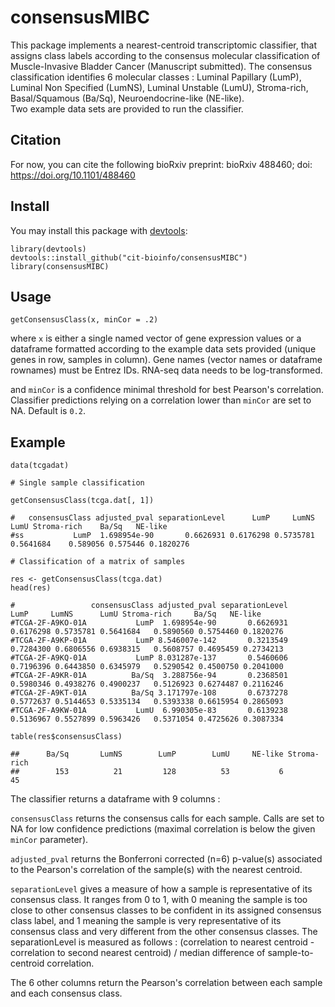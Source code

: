 # consensusMIBC
This package implements a nearest-centroid transcriptomic classifier, that assigns class labels according to the consensus molecular classification of Muscle-Invasive Bladder Cancer (Manuscript submitted). The consensus classification identifies 6 molecular classes : Luminal Papillary (LumP), Luminal Non Specified (LumNS), Luminal Unstable (LumU), Stroma-rich, Basal/Squamous (Ba/Sq), Neuroendocrine-like (NE-like).  
Two example data sets are provided to run the classifier.

## Citation
For now, you can cite the following bioRxiv preprint: 
bioRxiv 488460; doi: https://doi.org/10.1101/488460

## Install
You may install this package with [devtools]:

[devtools]: https://github.com/hadley/devtools

```{r}
library(devtools)
devtools::install_github("cit-bioinfo/consensusMIBC")
library(consensusMIBC)
```

## Usage
```{r}
getConsensusClass(x, minCor = .2)
```
where `x` is either a single named vector of gene expression values or a dataframe formatted according to the example data sets provided (unique genes in row, samples in column). Gene names (vector names or dataframe rownames) must be Entrez IDs. RNA-seq data needs to be log-transformed.

and `minCor` is a confidence minimal threshold for best Pearson's correlation. Classifier predictions relying on a correlation lower than `minCor` are set to NA. Default is `0.2`.

## Example
```{r}
data(tcgadat)

# Single sample classification

getConsensusClass(tcga.dat[, 1])

#   consensusClass adjusted_pval separationLevel      LumP     LumNS      LumU Stroma-rich    Ba/Sq   NE-like
#ss           LumP  1.698954e-90       0.6626931 0.6176298 0.5735781 0.5641684    0.589056 0.575446 0.1820276

# Classification of a matrix of samples

res <- getConsensusClass(tcga.dat)
head(res)

#                 consensusClass adjusted_pval separationLevel      LumP     LumNS      LumU Stroma-rich     Ba/Sq   NE-like
#TCGA-2F-A9KO-01A           LumP  1.698954e-90       0.6626931 0.6176298 0.5735781 0.5641684   0.5890560 0.5754460 0.1820276
#TCGA-2F-A9KP-01A           LumP 8.546007e-142       0.3213549 0.7284300 0.6806556 0.6938315   0.5608757 0.4695459 0.2734213
#TCGA-2F-A9KQ-01A           LumP 8.031287e-137       0.5460606 0.7196396 0.6443850 0.6345979   0.5290542 0.4500750 0.2041000
#TCGA-2F-A9KR-01A          Ba/Sq  3.288756e-94       0.2368501 0.5980346 0.4938276 0.4900237   0.5126923 0.6274487 0.2116246
#TCGA-2F-A9KT-01A          Ba/Sq 3.171797e-108       0.6737278 0.5772637 0.5144653 0.5335134   0.5393338 0.6615954 0.2865093
#TCGA-2F-A9KW-01A           LumU  6.990305e-83       0.6139238 0.5136967 0.5527899 0.5963426   0.5371054 0.4725626 0.3087334

table(res$consensusClass)

##      Ba/Sq       LumNS        LumP        LumU     NE-like Stroma-rich 
##        153          21         128          53           6          45 
```
The classifier returns a dataframe with 9 columns :  

`consensusClass` returns the consensus calls for each sample. Calls are set to NA for low confidence predictions (maximal correlation is below the given `minCor` parameter).  

`adjusted_pval` returns the Bonferroni corrected (n=6) p-value(s) associated to the Pearson's correlation of the sample(s) with the nearest centroid.  

`separationLevel` gives a measure of how a sample is representative of its consensus class. It ranges from 0 to 1, with 0 meaning the sample is too close to other consensus classes to be confident in its assigned consensus class label, and 1 meaning the sample is very representative of its consensus class and very different from the other consensus classes. The separationLevel is measured as follows : (correlation to nearest centroid - correlation to second nearest centroid) / median difference of sample-to-centroid correlation.  

The 6 other columns return the Pearson's correlation between each sample and each consensus class.

